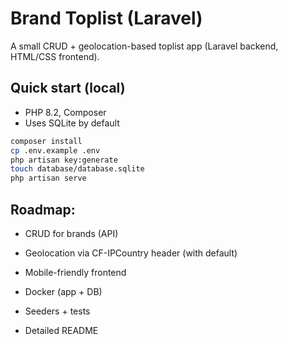 # Brand Toplist (Laravel)

A small CRUD + geolocation-based toplist app (Laravel backend, HTML/CSS frontend).

## Quick start (local)
- PHP 8.2, Composer
- Uses SQLite by default

```bash
composer install
cp .env.example .env
php artisan key:generate
touch database/database.sqlite
php artisan serve
```

## Roadmap:

- CRUD for brands (API)

- Geolocation via CF-IPCountry header (with default)

- Mobile-friendly frontend

- Docker (app + DB)

- Seeders + tests

- Detailed README